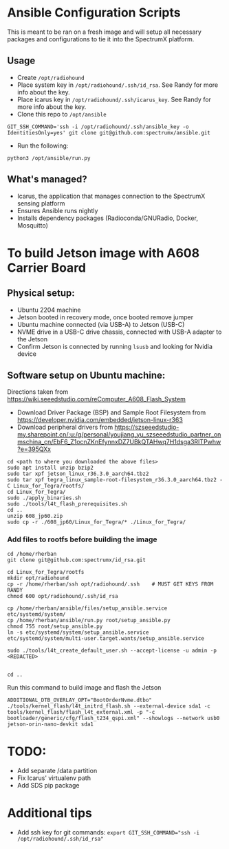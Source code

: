 # Ansible Configuration Scripts
This is meant to be ran on a fresh image and will setup all necessary packages and configurations to tie it into the SpectrumX platform.  

## Usage

- Create `/opt/radiohound`
- Place system key in `/opt/radiohound/.ssh/id_rsa`.  See Randy for more info about the key.
- Place icarus key in `/opt/radiohound/.ssh/icarus_key`.  See Randy for more info about the key.
- Clone this repo to `/opt/ansible`
```
GIT_SSH_COMMAND='ssh -i /opt/radiohound/.ssh/ansible_key -o IdentitiesOnly=yes' git clone git@github.com:spectrumx/ansible.git
```
- Run the following:
```
python3 /opt/ansible/run.py
```


## What's managed?
- Icarus, the application that manages connection to the SpectrumX sensing platform
- Ensures Ansible runs nightly
- Installs dependency packages (Radioconda/GNURadio, Docker, Mosquitto)



# To build Jetson image with A608 Carrier Board

## Physical setup:
- Ubuntu 2204 machine
- Jetson booted in recovery mode, once booted remove jumper
- Ubuntu machine connected (via USB-A) to Jetson (USB-C)
- NVME drive in a USB-C drive chassis, connected with USB-A adapter to the Jetson
- Confirm Jetson is connected by running `lsusb` and looking for Nvidia device

## Software setup on Ubuntu machine:
Directions taken from https://wiki.seeedstudio.com/reComputer_A608_Flash_System
- Download Driver Package (BSP) and Sample Root Filesystem from https://developer.nvidia.com/embedded/jetson-linux-r363
- Download peripheral drivers from https://szseeedstudio-my.sharepoint.cn/:u:/g/personal/youjiang_yu_szseeedstudio_partner_onmschina_cn/EbF6_Z1ocnZKnEfynnxDZ7UBkQTAHwq7H1dsga3RITPwhw?e=395QXx


```
cd <path to where you downloaded the above files>
sudo apt install unzip bzip2
sudo tar xpf jetson_linux_r36.3.0_aarch64.tbz2
sudo tar xpf tegra_linux_sample-root-filesystem_r36.3.0_aarch64.tbz2 -C Linux_for_Tegra/rootfs/
cd Linux_for_Tegra/
sudo ./apply_binaries.sh
sudo ./tools/l4t_flash_prerequisites.sh
cd ..
unzip 608_jp60.zip
sudo cp -r ./608_jp60/Linux_for_Tegra/* ./Linux_for_Tegra/
```



<!-- ### DOES NOT WORK CURRENTLY, JUST USE SINGLE PARTITION: Prepare the partition table so we can have a separate /data.
```
cp tools/kernel_flash/flash_l4t_external.xml mep_partition.xml
```
Add these lines near the bottom, after the APP partition:
```
        <partition name="DATA" id="3" type="data">
            <allocation_policy> sequential </allocation_policy>
            <filesystem_type> basic </filesystem_type>
            <size> 0 </size>
            <file_system_attribute> 0 </file_system_attribute>
            <allocation_attribute> 0x808 </allocation_attribute>
            <align_boundary> 16384 </align_boundary>
            <percent_reserved> 0 </percent_reserved>
            <unique_guid> DATAUUID </unique_guid>
            <filename> data.img </filename>
            <description> Space for recorded data.</description>
        </partition>
```
Prepare the disk image:
```
dd if=/dev/zero of=data.img bs=1M count=10 
mkfs.ext4 data.img  
``` -->

### Add files to rootfs before building the image
```
cd /home/rherban
git clone git@github.com:spectrumx/id_rsa.git

cd Linux_for_Tegra/rootfs
mkdir opt/radiohound
cp -r /home/rherban/ssh opt/radiohound/.ssh    # MUST GET KEYS FROM RANDY
chmod 600 opt/radiohound/.ssh/id_rsa

cp /home/rherban/ansible/files/setup_ansible.service etc/systemd/system/
cp /home/rherban/ansible/run.py root/setup_ansible.py
chmod 755 root/setup_ansible.py
ln -s etc/systemd/system/setup_ansible.service etc/systemd/system/multi-user.target.wants/setup_ansible.service

sudo ./tools/l4t_create_default_user.sh --accept-license -u admin -p <REDACTED> 


cd ..
```


Run this command to build image and flash the Jetson

```
ADDITIONAL_DTB_OVERLAY_OPT="BootOrderNvme.dtbo" ./tools/kernel_flash/l4t_initrd_flash.sh --external-device sda1 -c tools/kernel_flash/flash_l4t_external.xml -p "-c bootloader/generic/cfg/flash_t234_qspi.xml" --showlogs --network usb0 jetson-orin-nano-devkit sda1
```


# TODO:
- Add separate /data partition
- Fix Icarus' virtualenv path
- Add SDS pip package




# Additional tips
- Add ssh key for git commands:  `export GIT_SSH_COMMAND="ssh -i /opt/radiohound/.ssh/id_rsa"`




